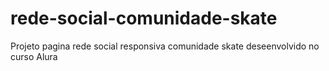 # rede-social-comunidade-skate
Projeto pagina rede social responsiva comunidade skate deseenvolvido no curso Alura

